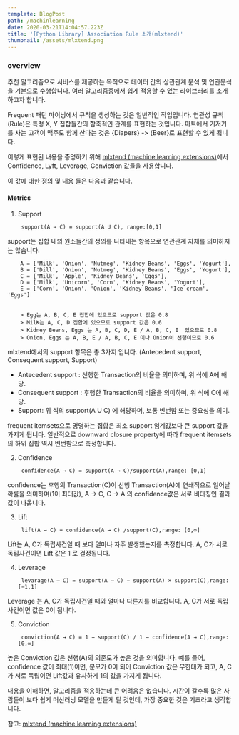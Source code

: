 ```yaml
---
template: BlogPost
path: /machinlearning
date: 2020-03-21T14:04:57.223Z
title: '[Python Library] Association Rule 소개(mlxtend)'
thumbnail: /assets/mlxtend.png
---
```


### overview

추천 알고리즘으로 서비스를 제공하는 목적으로 데이터 간의 상관관계 분석 및 연관분석을 기본으로 수행합니다. 여러 알고리즘중에서 쉽게 적용할 수 있는 라이브러리를 소개하고자 합니다.  


Frequent 패턴 마이닝에서 규칙을 생성하는 것은 일반적인 작업입니다.
연관성 규칙(Rule)은 특정 X, Y 집합들간의 함축적인 관계를 표현하는 것입니다. 
마트에서 기저기를 사는 고객이 맥주도 함께 산다는 것은 {Diapers} -> {Beer}로 표현할 수 있게 됩니다. 
 
이렇게 표현된 내용을 증명하기 위해 [mlxtend (machine learning extensions)](http://rasbt.github.io/mlxtend/)에서 Confidence, Lyft, Leverage, Conviction 값들을 사용합니다. 

이 값에 대한 정의 및 내용 들은 다음과 같습니다.

#### Metrics

1. Support

        support(A → C) = support(A U C), range:[0,1]
      
  support는 집합 내의 원소들간의 정의를 나타내는 항목으로 연관관계 자체를 의미하지는 않습니다.

        A = ['Milk', 'Onion', 'Nutmeg', 'Kidney Beans', 'Eggs', 'Yogurt'],
        B = ['Dill', 'Onion', 'Nutmeg', 'Kidney Beans', 'Eggs', 'Yogurt'],
        C = ['Milk', 'Apple', 'Kidney Beans', 'Eggs'],
        D = ['Milk', 'Unicorn', 'Corn', 'Kidney Beans', 'Yogurt'],
        E = ['Corn', 'Onion', 'Onion', 'Kidney Beans', 'Ice cream', 'Eggs']
        
        
        > Egg는 A, B, C, E 집합에 있으므로 support 값은 0.8
        > MilK는 A, C, D 집합에 있으므로 support 값은 0.6
        > Kidney Beans, Eggs 는 A, B, C, D, E / A, B, C, E  있으므로 0.8
        > Onion, Eggs 는 A, B, E / A, B, C, E 이나 Onion이 선행이므로 0.6
        
        

  mlxtend에서의 support 항목은 총 3가지 입니다. (Antecedent support, Consequent support, Support)

  * Antecedent support : 선행한 Transaction의 비율을 의미하며, 위 식에 A에 해당. 
  * Consequent support : 후행한 Transaction의 비율을 의미하며, 위 식에 C에 해당.
  * Support: 위 식의 support(A U C) 에 해당하며, 보통 빈번함 또는 중요성을 의미. 

  frequent itemsets으로 명명하는 집합은 최소 support 임계값보다 큰 support 값을 가지게 됩니다. 일반적으로 downward closure property에 따라 frequent itemsets의 하위 집합 역시 빈번함으로 측정합니다. 

2. Confidence

        confidence(A → C) = support(A → C)/support(A),range: [0,1]

  confidence는 후행의 Transaction(C)이 선행 Transaction(A)에 연쇄적으로 일어날 확률을 의미하며(1이 최대값),
  A → C, C → A 의 confidence값은 서로 비대칭인 결과값이 나옵니다. 

3. Lift

        lift(A → C) = confidence(A → C) /support(C),range: [0,∞]


  Lift는 A, C가 독립사건일 때 보다 얼마나 자주 발생했는지를 측정합니다. 
  A, C가 서로 독립사건이면 Lift 값은 1 로 결정됩니다. 


4. Leverage

        levarage(A → C) = support(A → C) − support(A) × support(C),range: [−1,1]
        
  Leverage 는 A, C가 독립사건일 때와 얼마나 다른지를 비교합니다. 
  A, C가 서로 독립사건이면 값은 0이 됩니다. 

5. Conviction

        conviction(A → C) = 1 − support(C) / 1 − confidence(A → C),range: [0,∞]

  높은 Conviction 값은 선행(A)의 의존도가 높은 것을 의미합니다.
  예를 들어, confidence 값이 최대(1)이면, 분모가 0이 되어 Conviction 값은 무한대가 되고, 
  A, C가 서로 독립이면 Lift값과 유사하게 1의 값을 가지게 됩니다. 


내용을 이해하면, 알고리즘을 적용하는데 큰 어려움은 없습니다. 시간이 갈수록 많은 사람들이 보다 쉽게 머신러닝 모델을 만들게 될 것인데, 가장 중요한 것은 기초라고 생각합니다. 

참고: [mlxtend (machine learning extensions)](http://rasbt.github.io/mlxtend/) 


